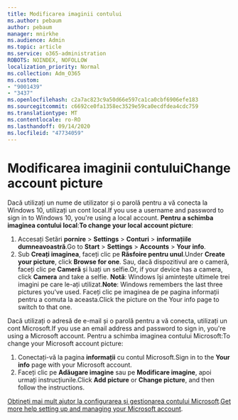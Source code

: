 ```yaml
---
title: Modificarea imaginii contului
ms.author: pebaum
author: pebaum
manager: mnirkhe
ms.audience: Admin
ms.topic: article
ms.service: o365-administration
ROBOTS: NOINDEX, NOFOLLOW
localization_priority: Normal
ms.collection: Adm_O365
ms.custom:
- "9001439"
- "3437"
ms.openlocfilehash: c2a7ac823c9a50d66e597ca1ca0cbf6906efe183
ms.sourcegitcommit: c6692ce0fa1358ec3529e59ca0ecdfdea4cdc759
ms.translationtype: MT
ms.contentlocale: ro-RO
ms.lasthandoff: 09/14/2020
ms.locfileid: "47734059"
---
```

# <a name="change-account-picture"></a><span data-ttu-id="f0227-102">Modificarea imaginii contului</span><span class="sxs-lookup"><span data-stu-id="f0227-102">Change account picture</span></span>

<span data-ttu-id="f0227-103">Dacă utilizați un nume de utilizator și o parolă pentru a vă conecta la Windows 10, utilizați un cont local.</span><span class="sxs-lookup"><span data-stu-id="f0227-103">If you use a username and password to sign in to Windows 10, you're using a local account.</span></span> <span data-ttu-id="f0227-104">**Pentru a schimba imaginea contului local**:</span><span class="sxs-lookup"><span data-stu-id="f0227-104">**To change your local account picture**:</span></span>

1. <span data-ttu-id="f0227-105">Accesați Setări **pornire**  >  **Settings**  >  **Conturi**  >  **informațiile dumneavoastră**.</span><span class="sxs-lookup"><span data-stu-id="f0227-105">Go to **Start** > **Settings** > **Accounts** > **Your info**.</span></span>
2. <span data-ttu-id="f0227-106">Sub **Creați imaginea**, faceți clic pe **Răsfoire pentru unul**.</span><span class="sxs-lookup"><span data-stu-id="f0227-106">Under **Create your picture**, click **Browse for one**.</span></span> <span data-ttu-id="f0227-107">Sau, dacă dispozitivul are o cameră, faceți clic pe **Cameră** și luați un selfie.</span><span class="sxs-lookup"><span data-stu-id="f0227-107">Or, if your device has a camera, click **Camera** and take a selfie.</span></span> 
    <span data-ttu-id="f0227-108">**Notă**: Windows își amintește ultimele trei imagini pe care le-ați utilizat.</span><span class="sxs-lookup"><span data-stu-id="f0227-108">**Note**: Windows remembers the last three pictures you've used.</span></span> <span data-ttu-id="f0227-109">Faceți clic pe imaginea de pe pagina informații pentru a comuta la aceasta.</span><span class="sxs-lookup"><span data-stu-id="f0227-109">Click the picture on the Your info page to switch to that one.</span></span>

<span data-ttu-id="f0227-110">Dacă utilizați o adresă de e-mail și o parolă pentru a vă conecta, utilizați un cont Microsoft.</span><span class="sxs-lookup"><span data-stu-id="f0227-110">If you use an email address and password to sign in, you're using a Microsoft account.</span></span> <span data-ttu-id="f0227-111">Pentru a schimba imaginea contului Microsoft:</span><span class="sxs-lookup"><span data-stu-id="f0227-111">To change your Microsoft account picture:</span></span>

1. <span data-ttu-id="f0227-112">Conectați-vă la pagina **informații** cu contul Microsoft.</span><span class="sxs-lookup"><span data-stu-id="f0227-112">Sign in to the **Your info** page with your Microsoft account.</span></span>
2. <span data-ttu-id="f0227-113">Faceți clic pe **Adăugare imagine** sau pe **Modificare imagine**, apoi urmați instrucțiunile.</span><span class="sxs-lookup"><span data-stu-id="f0227-113">Click **Add picture** or **Change picture**, and then follow the instructions.</span></span>

<span data-ttu-id="f0227-114">[Obțineți mai mult ajutor la configurarea și gestionarea contului Microsoft](https://support.microsoft.com/products/microsoft-account?category=manage-account).</span><span class="sxs-lookup"><span data-stu-id="f0227-114">[Get more help setting up and managing your Microsoft account](https://support.microsoft.com/products/microsoft-account?category=manage-account).</span></span>
